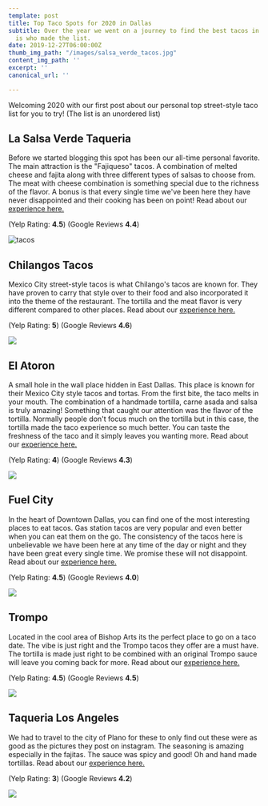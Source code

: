 ```yaml
---
template: post
title: Top Taco Spots for 2020 in Dallas
subtitle: Over the year we went on a journey to find the best tacos in Dallas here
  is who made the list.
date: 2019-12-27T06:00:00Z
thumb_img_path: "/images/salsa_verde_tacos.jpg"
content_img_path: ''
excerpt: ''
canonical_url: ''

---
```

Welcoming 2020 with our first post about our personal top street-style taco list for you to try! (The list is an unordered list)

## La Salsa Verde Taqueria

Before we started blogging this spot has been our all-time personal favorite. The main attraction is the "Fajiqueso" tacos. A combination of melted cheese and fajita along with three different types of salsas to choose from. The meat with cheese combination is something special due to the richness of the flavor. A bonus is that every single time we've been here they have never disappointed and their cooking has been on point! Read about our [experience here.](https://www.instagram.com/p/BzEMpJQHWSc/?utm_source=ig_web_copy_link)

(Yelp Rating: **4.5**) (Google Reviews **4.4**)

![tacos](/images/salsa_verde_tacos.jpg "Salsa Verde Tacos")

## Chilangos Tacos

Mexico City street-style tacos is what Chilango's tacos are known for. They have proven to carry that style over to their food and also incorporated it into the theme of the restaurant. The tortilla and the meat flavor is very different compared to other places. Read about our [experience here.](https://www.instagram.com/p/B55jNdEnZFe/?utm_source=ig_web_copy_link)

(Yelp Rating: **5**) (Google Reviews **4.6**)

![](/images/Chilangos_Tacos.jpg)

## El Atoron

A small hole in the wall place hidden in East Dallas. This place is known for their Mexico City style tacos and tortas. From the first bite, the taco melts in your mouth. The combination of a handmade tortilla, carne asada and salsa is truly amazing! Something that caught our attention was the flavor of the tortilla. Normally people don't focus much on the tortilla but in this case, the tortilla made the taco experience so much better. You can taste the freshness of the taco and it simply leaves you wanting more. Read about our [experience here. ](https://www.instagram.com/p/B6rOmInHYI8/?utm_source=ig_web_copy_link)

(Yelp Rating: **4**) (Google Reviews **4.3**)

![](/images/el_atoron_tacos.jpg)

## Fuel City

In the heart of Downtown Dallas, you can find one of the most interesting places to eat tacos. Gas station tacos are very popular and even better when you can eat them on the go. The consistency of the tacos here is unbelievable we have been here at any time of the day or night and they have been great every single time. We promise these will not disappoint. Read about our [experience here.](https://www.instagram.com/p/B0e0CfbnG6E/?utm_source=ig_web_copy_link)

(Yelp Rating: **4.5**) (Google Reviews **4.0**)

![](/images/fuel_city_tacos.jpg)

## Trompo

Located in the cool area of Bishop Arts its the perfect place to go on a taco date. The vibe is just right and the Trompo tacos they offer are a must have. The tortilla is made just right to be combined with an original Trompo sauce will leave you coming back for more.  Read about our [experience here.](https://www.instagram.com/p/B3FYfAanQFh/?utm_source=ig_web_copy_link)

(Yelp Rating: **4.5**) (Google Reviews **4.5**)

![](/images/IMG_1693.jpg)

## Taqueria Los Angeles

We had to travel to the city of Plano for these to only find out these were as good as the pictures they post on instagram. The seasoning is amazing especially in the fajitas. The sauce was spicy and good! Oh and hand made tortillas. Read about our [experience here.](https://www.instagram.com/p/B0wBa-JHerZ/?utm_source=ig_web_copy_link)

(Yelp Rating: **3**) (Google Reviews **4.2**)

![](/images/Taqueria_los_angeles.jpg)